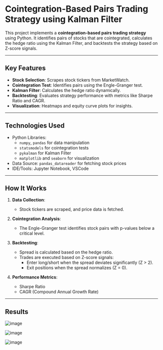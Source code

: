 # Cointegration-Based Pairs Trading Strategy using Kalman Filter

This project implements a **cointegration-based pairs trading strategy** using Python. It identifies pairs of stocks that are cointegrated, calculates the hedge ratio using the Kalman Filter, and backtests the strategy based on Z-score signals.

---

## **Key Features**

- **Stock Selection**: Scrapes stock tickers from MarketWatch.
- **Cointegration Test**: Identifies pairs using the Engle-Granger test.
- **Kalman Filter**: Calculates the hedge ratio dynamically.
- **Backtesting**: Evaluates strategy performance with metrics like Sharpe Ratio and CAGR.
- **Visualization**: Heatmaps and equity curve plots for insights.

---

## **Technologies Used**

- Python Libraries:
  - `numpy`, `pandas` for data manipulation
  - `statsmodels` for cointegration tests
  - `pykalman` for Kalman Filter
  - `matplotlib` and `seaborn` for visualization
- Data Source: `pandas_datareader` for fetching stock prices
- IDE/Tools: Jupyter Notebook, VSCode

---

## **How It Works**

1. **Data Collection**:
   - Stock tickers are scraped, and price data is fetched.
   
2. **Cointegration Analysis**:
   - The Engle-Granger test identifies stock pairs with p-values below a critical level.

3. **Backtesting**:
   - Spread is calculated based on the hedge ratio.
   - Trades are executed based on Z-score signals:
     - Enter long/short when the spread deviates significantly (Z > 2).
     - Exit positions when the spread normalizes (Z = 0).

4. **Performance Metrics**:
   - Sharpe Ratio
   - CAGR (Compound Annual Growth Rate)

---

## **Results** 

![image](https://github.com/RonSheoran123/MeanReversionPairsTradingKalman/assets/106268100/720c23a8-4382-4573-9887-1c534e7b9888)

![image](https://github.com/RonSheoran123/MeanReversionPairsTradingKalman/assets/106268100/54f552d4-1fb4-49b2-b355-7173783d81f0)

![image](https://github.com/RonSheoran123/MeanReversionPairsTradingKalman/assets/106268100/53c67c23-5cd7-4768-abfb-8d7f8e61c31e)
